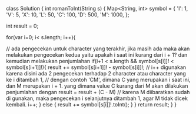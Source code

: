 class Solution {
  int romanToInt(String s) {
    Map<String, int> symbol = {
    'I': 1,
    'V': 5,
    'X': 10,
    'L': 50,
    'C': 100,
    'D': 500,
    'M': 1000,
  };
  
  int result = 0;
  
   for(var i=0; i< s.length; i++){
   
   // ada pengecekan untuk character yang terakhir, jika masih ada maka akan melakukan pengecekan kedua yaitu apakah i saat ini kurang dari i + 1? dan kemudian melakukan penjumlahan
    if(i+1 < s.length && symbol[s[i]]! < symbol[s[i+1]]!){ 
      result += symbol[s[i+1]]! - symbol[s[i]]!;
      // i++ digunakan karena disini ada 2 pengecekan terhadap 2 character atau character yang ke i ditambah 1,
      // dengan contoh 'CM', dimana C yang merupakan i saat ini, dan M merupakan i + 1. yang dimana value C kurang dari M akan dilakukan penjumlahan dengan result = result + (C - M)
      // karena M diibaratkan sudah di gunakan, maka pengecekan i selanjutnya ditambah 1, agar M tidak dicek kembali.
        i++;
    } else {
      result += symbol[s[i]]!.toInt();
    }
  }
      return result;
  }
}​
